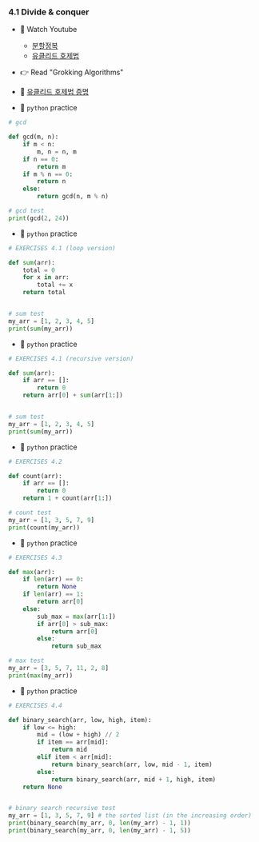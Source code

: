 ### 4.1 Divide & conquer

- 🍒 Watch Youtube
    - [분할정복](https://www.youtube.com/watch?v=qDEKiNzAH1U)
    - [유클리드 호제법](https://www.youtube.com/watch?v=rb71JCx6Hb0)
    


- 👉 Read "Grokking Algorithms"


- 🍑 [유클리드 호제법 증명](https://ko.wikipedia.org/wiki/%EC%9C%A0%ED%81%B4%EB%A6%AC%EB%93%9C_%ED%98%B8%EC%A0%9C%EB%B2%95)


- 🐍 `python` practice

```python
# gcd

def gcd(m, n):
    if m < n:
        m, n = n, m
    if n == 0:
        return m
    if m % n == 0:
        return n
    else:
        return gcd(n, m % n)

# gcd test
print(gcd(2, 24))
```


- 🐍 `python` practice

```python
# EXERCISES 4.1 (loop version)

def sum(arr):
    total = 0
    for x in arr:
        total += x
    return total


# sum test
my_arr = [1, 2, 3, 4, 5]
print(sum(my_arr))
```



- 🐍 `python` practice

```python
# EXERCISES 4.1 (recursive version)

def sum(arr):
    if arr == []:
        return 0
    return arr[0] + sum(arr[1:])


# sum test
my_arr = [1, 2, 3, 4, 5]
print(sum(my_arr))
```



- 🐍 `python` practice

```python
# EXERCISES 4.2

def count(arr):
    if arr == []:
        return 0
    return 1 + count(arr[1:])

# count test
my_arr = [1, 3, 5, 7, 9]
print(count(my_arr))
```


- 🐍 `python` practice

```python
# EXERCISES 4.3

def max(arr):
    if len(arr) == 0:
        return None
    if len(arr) == 1:
        return arr[0]
    else:
        sub_max = max(arr[1:])
        if arr[0] > sub_max:
            return arr[0]
        else:
            return sub_max

# max test
my_arr = [3, 5, 7, 11, 2, 8]
print(max(my_arr))
```


- 🐍 `python` practice

```python
# EXERCISES 4.4

def binary_search(arr, low, high, item):
    if low <= high:
        mid = (low + high) // 2
        if item == arr[mid]:
            return mid
        elif item < arr[mid]:
            return binary_search(arr, low, mid - 1, item)
        else:
            return binary_search(arr, mid + 1, high, item)
    return None


# binary search recursive test
my_arr = [1, 3, 5, 7, 9] # the sorted list (in the increasing order)
print(binary_search(my_arr, 0, len(my_arr) - 1, 1))
print(binary_search(my_arr, 0, len(my_arr) - 1, 5))
```
